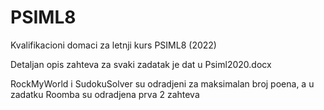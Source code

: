 # PSIML8
Kvalifikacioni domaci za letnji kurs PSIML8 (2022)

Detaljan opis zahteva za svaki zadatak je dat u Psiml2020.docx

RockMyWorld i SudokuSolver su odradjeni za maksimalan broj poena, a u zadatku Roomba su odradjena prva 2 zahteva
